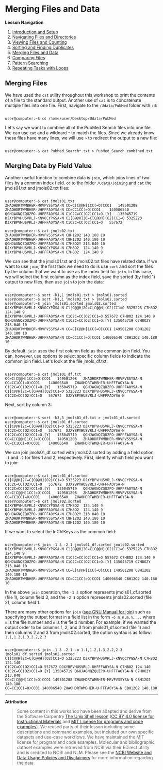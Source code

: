 # Merging Files and Data

**Lesson Navigation**

1. [Introduction and Setup](https://github.com/vfscalfani/UALIB_Workshops/blob/master/02_Unix/01_Unix_Introduction.md)
2. [Navigating Files and Directories](https://github.com/vfscalfani/UALIB_Workshops/blob/master/02_Unix/02_Unix_Navigating.md)
3. [Viewing Files and Counting](https://github.com/vfscalfani/UALIB_Workshops/blob/master/02_Unix/03_Unix_Viewing_Counting.md)
4. [Sorting and Finding Duplicates](https://github.com/vfscalfani/UALIB_Workshops/blob/master/02_Unix/04_Unix_Sorting_Duplicates.md)
5. [Merging Files and Data](https://github.com/vfscalfani/UALIB_Workshops/blob/master/02_Unix/05_Unix_Merging.md)
6. [Comparing Files](https://github.com/vfscalfani/UALIB_Workshops/blob/master/02_Unix/06_Unix_Comparing.md)
7. [Pattern Searching](https://github.com/vfscalfani/UALIB_Workshops/blob/master/02_Unix/07_Unix_Patterns.md)
8. [Repeating Tasks with Loops](https://github.com/vfscalfani/UALIB_Workshops/blob/master/02_Unix/08_Unix_Loops.md)

## Merging Files

We have used the `cat` utility throughout this workshop to print the contents of a file to the standard output. Another use of `cat` is to concatenate multiple files into one file. First, navigate to the `/Udata/PubMed` folder with `cd`:

```console

user@computer:~$ cd /home/user/Desktop/Udata/PubMed

```

Let's say we want to combine all of the PubMed Search files into one file. We can use `cat` and a wildcard `*` to match the files. Since we already know these files have many lines, we will use `>` to redirect the output to a new file:

```console

user@computer:~$ cat PubMed_Search*.txt > PubMed_Search_combined.txt

```

## Merging Data by Field Value

Another useful function to combine data is `join`, which joins lines of two files by a common index field. `cd` to the folder `/Udata/Joining` and `cat` the jmols01.txt and jmols02.txt files:

```console

user@computer:~$ cat jmols01.txt
ZHAOHDRTWMBHER-MRVPVSSYSA-N	CC=C[C@@H]1CC(=O)CCO1	149501208
ZHAOHDRTWMBHER-UHFFFAOYSA-N	CC=CC1CC(=O)CCO1	140006540
QGHJAGNQZQUZPO-UHFFFAOYSA-N	C1C2C=CC(O2)CC1=O.[Y]	135045719
DJXYBPVHUSVRLJ-KNVOCYPGSA-N	C1[C@@H]2C=C[C@@H](O2)CC1=O	5325223
DJXYBPVHUSVRLJ-UHFFFAOYSA-N	C1C2C=CC(O2)CC1=O	557672

user@computer:~$ cat jmols02.txt
ZHAOHDRTWMBHER-MRVPVSSYSA-N	C8H12O2	140.180	10
ZHAOHDRTWMBHER-UHFFFAOYSA-N	C8H12O2	140.180	10
QGHJAGNQZQUZPO-UHFFFAOYSA-N	C7H8O2Y	213.040	10
DJXYBPVHUSVRLJ-KNVOCYPGSA-N	C7H8O2	124.140	9
DJXYBPVHUSVRLJ-UHFFFAOYSA-N	C7H8O2	124.140	9

```

We can see that the jmols01.txt and jmols02.txt files have related data. If we want to use `join`, the first task we need to do is use `sort` and sort the files by the column that we want to use as the index field for `join`. In this case, we will select the first column as the index field, save the sorted (by field 1) output to new files, then use `join` to join the data:

```console

user@computer:~$ sort -k1,1 jmols01.txt > jmols01.sorted
user@computer:~$ sort -k1,1 jmols02.txt > jmols02.sorted
user@computer:~$ join jmols01.sorted jmols02.sorted
DJXYBPVHUSVRLJ-KNVOCYPGSA-N C1[C@@H]2C=C[C@@H](O2)CC1=O 5325223 C7H8O2 124.140 9
DJXYBPVHUSVRLJ-UHFFFAOYSA-N C1C2C=CC(O2)CC1=O 557672 C7H8O2 124.140 9
QGHJAGNQZQUZPO-UHFFFAOYSA-N C1C2C=CC(O2)CC1=O.[Y] 135045719 C7H8O2Y 213.040 10
ZHAOHDRTWMBHER-MRVPVSSYSA-N CC=C[C@@H]1CC(=O)CCO1 149501208 C8H12O2 140.180 10
ZHAOHDRTWMBHER-UHFFFAOYSA-N CC=CC1CC(=O)CCO1 140006540 C8H12O2 140.180 10

```
By default, `join` uses the first column field as the common join field. You can, however, use options to select specific column fields to indicate the common join field. Let's look at the file jmols_df.txt:

```console

user@computer:~$ cat jmols01_df.txt
CC=C[C@@H]1CC(=O)CCO1	149501208	ZHAOHDRTWMBHER-MRVPVSSYSA-N
CC=CC1CC(=O)CCO1	140006540	ZHAOHDRTWMBHER-UHFFFAOYSA-N
C1C2C=CC(O2)CC1=O.[Y]	135045719	QGHJAGNQZQUZPO-UHFFFAOYSA-N
C1[C@@H]2C=C[C@@H](O2)CC1=O	5325223	DJXYBPVHUSVRLJ-KNVOCYPGSA-N
C1C2C=CC(O2)CC1=O	557672	DJXYBPVHUSVRLJ-UHFFFAOYSA-N

```
Next, sort by column 3:

```console

user@computer:~$ sort -k3,3 jmols01_df.txt > jmols01_df.sorted
user@computer:~$ cat jmols01_df.sorted
C1[C@@H]2C=C[C@@H](O2)CC1=O	5325223	DJXYBPVHUSVRLJ-KNVOCYPGSA-N
C1C2C=CC(O2)CC1=O	557672	DJXYBPVHUSVRLJ-UHFFFAOYSA-N
C1C2C=CC(O2)CC1=O.[Y]	135045719	QGHJAGNQZQUZPO-UHFFFAOYSA-N
CC=C[C@@H]1CC(=O)CCO1	149501208	ZHAOHDRTWMBHER-MRVPVSSYSA-N
CC=CC1CC(=O)CCO1	140006540	ZHAOHDRTWMBHER-UHFFFAOYSA-N

```

We can join jmols01_df.sorted with jmols02.sorted by adding a field option `-1` and `-2` for files 1 and 2, respectively. First, identify which field you want to join:

```console

user@computer:~$ cat jmols01_df.sorted
C1[C@@H]2C=C[C@@H](O2)CC1=O	5325223	DJXYBPVHUSVRLJ-KNVOCYPGSA-N
C1C2C=CC(O2)CC1=O	557672	DJXYBPVHUSVRLJ-UHFFFAOYSA-N
C1C2C=CC(O2)CC1=O.[Y]	135045719	QGHJAGNQZQUZPO-UHFFFAOYSA-N
CC=C[C@@H]1CC(=O)CCO1	149501208	ZHAOHDRTWMBHER-MRVPVSSYSA-N
CC=CC1CC(=O)CCO1	140006540	ZHAOHDRTWMBHER-UHFFFAOYSA-N
user@computer:~$ cat jmols02.sorted
DJXYBPVHUSVRLJ-KNVOCYPGSA-N	C7H8O2	124.140	9
DJXYBPVHUSVRLJ-UHFFFAOYSA-N	C7H8O2	124.140	9
QGHJAGNQZQUZPO-UHFFFAOYSA-N	C7H8O2Y	213.040	10
ZHAOHDRTWMBHER-MRVPVSSYSA-N	C8H12O2	140.180	10
ZHAOHDRTWMBHER-UHFFFAOYSA-N	C8H12O2	140.180	10

```

If we want to select the InChIKeys as the common field:

```console

user@computer:~$ join -1 3 -2 1 jmols01_df.sorted jmols02.sorted
DJXYBPVHUSVRLJ-KNVOCYPGSA-N C1[C@@H]2C=C[C@@H](O2)CC1=O 5325223 C7H8O2 124.140 9
DJXYBPVHUSVRLJ-UHFFFAOYSA-N C1C2C=CC(O2)CC1=O 557672 C7H8O2 124.140 9
QGHJAGNQZQUZPO-UHFFFAOYSA-N C1C2C=CC(O2)CC1=O.[Y] 135045719 C7H8O2Y 213.040 10
ZHAOHDRTWMBHER-MRVPVSSYSA-N CC=C[C@@H]1CC(=O)CCO1 149501208 C8H12O2 140.180 10
ZHAOHDRTWMBHER-UHFFFAOYSA-N CC=CC1CC(=O)CCO1 140006540 C8H12O2 140.180 10

```

In the above `join` operation, the `-1 3` option represents jmols01_df.sorted (file 1), column field 3, and the `-2 1` option represents jmols02.sorted (file 2), column field 1. 

There are many other options for `join` ([see GNU Manual for join](https://www.gnu.org/software/coreutils/manual/coreutils.html#join-invocation)) such as specifying the output format in a field list in the form `-o m.n,m.n,...` where `m` is the file number and `n` is the field number. For example, if we wanted the output order to be columns 1, 2, and 3 from jmols01_df.sorted (file 1) and then columns 2 and 3 from jmols02.sorted, the option syntax is as follow: `1.1,1.2,1.3,2.2,2.3`


```console

user@computer:~$ join -1 3 -2 1 -o 1.1,1.2,1.3,2.2,2.3 jmols01_df.sorted jmols02.sorted
C1[C@@H]2C=C[C@@H](O2)CC1=O 5325223 DJXYBPVHUSVRLJ-KNVOCYPGSA-N C7H8O2 124.140
C1C2C=CC(O2)CC1=O 557672 DJXYBPVHUSVRLJ-UHFFFAOYSA-N C7H8O2 124.140
C1C2C=CC(O2)CC1=O.[Y] 135045719 QGHJAGNQZQUZPO-UHFFFAOYSA-N C7H8O2Y 213.040
CC=C[C@@H]1CC(=O)CCO1 149501208 ZHAOHDRTWMBHER-MRVPVSSYSA-N C8H12O2 140.180
CC=CC1CC(=O)CCO1 140006540 ZHAOHDRTWMBHER-UHFFFAOYSA-N C8H12O2 140.180

```
---

**Attribution**

> Some content in this workshop have been adapted and derive from the Software Carpentry [The Unix Shell lesson](https://software-carpentry.org/lessons/) ([CC BY 4.0 license for Instructional Materials](http://swcarpentry.github.io/shell-novice/LICENSE.html) and [MIT License for programs and code examples](http://swcarpentry.github.io/shell-novice/LICENSE.html)). We reused parts of their lesson including some descriptions and command examples, but included our own specific datasets and use-case workflows. We have maintained the MIT license for program and code examples. Molecular and bibliographic dataset examples were retrieved from NCBI via their EDirect utility and is credited to NCBI and NLM. Please see the [NCBI Website and Data Usage Policies and Disclaimers](https://www.ncbi.nlm.nih.gov/home/about/policies/) for more information regarding the data.

